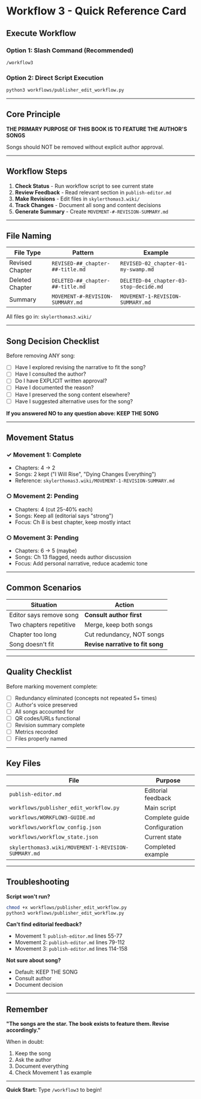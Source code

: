 # Workflow 3 - Quick Reference Card

## Execute Workflow

### Option 1: Slash Command (Recommended)
```
/workflow3
```

### Option 2: Direct Script Execution
```bash
python3 workflows/publisher_edit_workflow.py
```

---

## Core Principle

**THE PRIMARY PURPOSE OF THIS BOOK IS TO FEATURE THE AUTHOR'S SONGS**

Songs should NOT be removed without explicit author approval.

---

## Workflow Steps

1. **Check Status** - Run workflow script to see current state
2. **Review Feedback** - Read relevant section in `publish-editor.md`
3. **Make Revisions** - Edit files in `skylerthomas3.wiki/`
4. **Track Changes** - Document all song and content decisions
5. **Generate Summary** - Create `MOVEMENT-#-REVISION-SUMMARY.md`

---

## File Naming

| File Type | Pattern | Example |
|-----------|---------|---------|
| Revised Chapter | `REVISED-##_chapter-##-title.md` | `REVISED-02_chapter-01-my-swamp.md` |
| Deleted Chapter | `DELETED-##_chapter-##-title.md` | `DELETED-04_chapter-03-stop-decide.md` |
| Summary | `MOVEMENT-#-REVISION-SUMMARY.md` | `MOVEMENT-1-REVISION-SUMMARY.md` |

All files go in: `skylerthomas3.wiki/`

---

## Song Decision Checklist

Before removing ANY song:

- [ ] Have I explored revising the narrative to fit the song?
- [ ] Have I consulted the author?
- [ ] Do I have EXPLICIT written approval?
- [ ] Have I documented the reason?
- [ ] Have I preserved the song content elsewhere?
- [ ] Have I suggested alternative uses for the song?

**If you answered NO to any question above: KEEP THE SONG**

---

## Movement Status

### ✓ Movement 1: Complete
- Chapters: 4 → 2
- Songs: 2 kept ("I Will Rise", "Dying Changes Everything")
- Reference: `skylerthomas3.wiki/MOVEMENT-1-REVISION-SUMMARY.md`

### ○ Movement 2: Pending
- Chapters: 4 (cut 25-40% each)
- Songs: Keep all (editorial says "strong")
- Focus: Ch 8 is best chapter, keep mostly intact

### ○ Movement 3: Pending
- Chapters: 6 → 5 (maybe)
- Songs: Ch 13 flagged, needs author discussion
- Focus: Add personal narrative, reduce academic tone

---

## Common Scenarios

| Situation | Action |
|-----------|--------|
| Editor says remove song | **Consult author first** |
| Two chapters repetitive | Merge, keep both songs |
| Chapter too long | Cut redundancy, NOT songs |
| Song doesn't fit | **Revise narrative to fit song** |

---

## Quality Checklist

Before marking movement complete:

- [ ] Redundancy eliminated (concepts not repeated 5+ times)
- [ ] Author's voice preserved
- [ ] All songs accounted for
- [ ] QR codes/URLs functional
- [ ] Revision summary complete
- [ ] Metrics recorded
- [ ] Files properly named

---

## Key Files

| File | Purpose |
|------|---------|
| `publish-editor.md` | Editorial feedback |
| `workflows/publisher_edit_workflow.py` | Main script |
| `workflows/WORKFLOW3-GUIDE.md` | Complete guide |
| `workflows/workflow_config.json` | Configuration |
| `workflows/workflow_state.json` | Current state |
| `skylerthomas3.wiki/MOVEMENT-1-REVISION-SUMMARY.md` | Completed example |

---

## Troubleshooting

**Script won't run?**
```bash
chmod +x workflows/publisher_edit_workflow.py
python3 workflows/publisher_edit_workflow.py
```

**Can't find editorial feedback?**
- Movement 1: `publish-editor.md` lines 55-77
- Movement 2: `publish-editor.md` lines 79-112
- Movement 3: `publish-editor.md` lines 114-158

**Not sure about song?**
- Default: KEEP THE SONG
- Consult author
- Document decision

---

## Remember

**"The songs are the star. The book exists to feature them. Revise accordingly."**

When in doubt:
1. Keep the song
2. Ask the author
3. Document everything
4. Check Movement 1 as example

---

**Quick Start:** Type `/workflow3` to begin!
